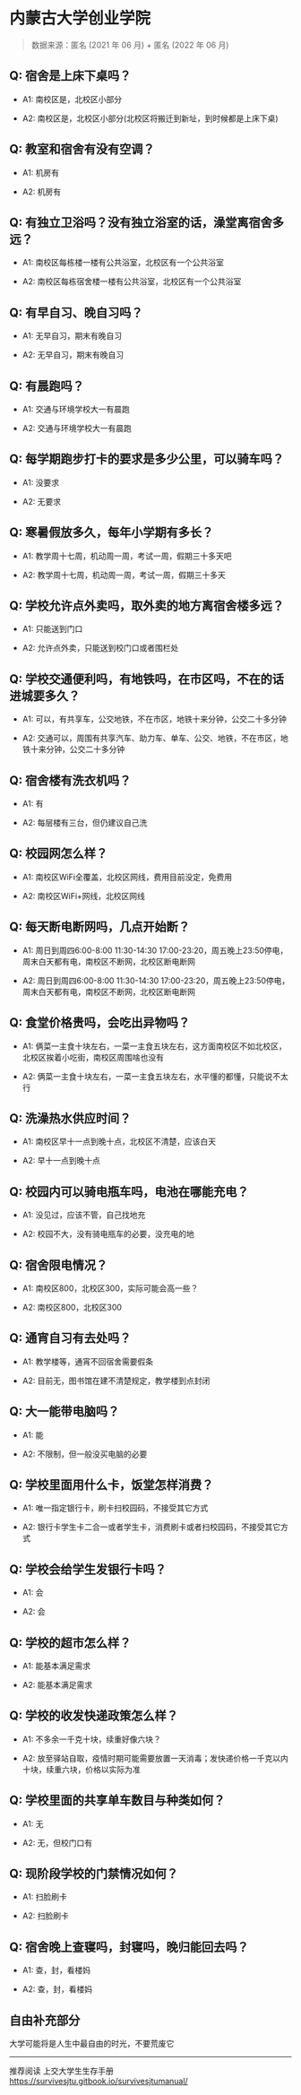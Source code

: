 # 内蒙古大学创业学院

> 数据来源：匿名 (2021 年 06 月) + 匿名 (2022 年 06 月)

## Q: 宿舍是上床下桌吗？

- A1: 南校区是，北校区小部分

- A2: 南校区是，北校区小部分(北校区将搬迁到新址，到时候都是上床下桌)

## Q: 教室和宿舍有没有空调？

- A1: 机房有

- A2: 机房有

## Q: 有独立卫浴吗？没有独立浴室的话，澡堂离宿舍多远？

- A1: 南校区每栋楼一楼有公共浴室，北校区有一个公共浴室

- A2: 南校区每栋宿舍楼一楼有公共浴室，北校区有一个公共浴室

## Q: 有早自习、晚自习吗？

- A1: 无早自习，期末有晚自习

- A2: 无早自习，期末有晚自习

## Q: 有晨跑吗？

- A1: 交通与环境学校大一有晨跑

- A2: 交通与环境学校大一有晨跑

## Q: 每学期跑步打卡的要求是多少公里，可以骑车吗？

- A1: 没要求

- A2: 无要求

## Q: 寒暑假放多久，每年小学期有多长？

- A1: 教学周十七周，机动周一周，考试一周，假期三十多天吧

- A2: 教学周十七周，机动周一周，考试一周，假期三十多天

## Q: 学校允许点外卖吗，取外卖的地方离宿舍楼多远？

- A1: 只能送到门口

- A2: 允许点外卖，只能送到校门口或者围栏处

## Q: 学校交通便利吗，有地铁吗，在市区吗，不在的话进城要多久？

- A1: 可以，有共享车，公交地铁，不在市区，地铁十来分钟，公交二十多分钟

- A2: 交通可以，周围有共享汽车、助力车、单车、公交、地铁，不在市区，地铁十来分钟，公交二十多分钟

## Q: 宿舍楼有洗衣机吗？

- A1: 有

- A2: 每层楼有三台，但仍建议自己洗

## Q: 校园网怎么样？

- A1: 南校区WiFi全覆盖，北校区网线，费用目前没定，免费用

- A2: 南校区WiFi+网线，北校区网线

## Q: 每天断电断网吗，几点开始断？

- A1: 周日到周四6:00-8:00 11:30-14:30 17:00-23:20，周五晚上23:50停电，周末白天都有电，南校区不断网，北校区断电断网

- A2: 周日到周四6:00-8:00 11:30-14:30 17:00-23:20，周五晚上23:50停电，周末白天都有电，南校区不断网，北校区断电断网

## Q: 食堂价格贵吗，会吃出异物吗？

- A1: 俩菜一主食十块左右，一菜一主食五块左右，这方面南校区不如北校区，北校区挨着小吃街，南校区周围啥也没有

- A2: 俩菜一主食十块左右，一菜一主食五块左右，水平懂的都懂，只能说不太行

## Q: 洗澡热水供应时间？

- A1: 南校区早十一点到晚十点，北校区不清楚，应该白天

- A2: 早十一点到晚十点

## Q: 校园内可以骑电瓶车吗，电池在哪能充电？

- A1: 没见过，应该不管，自己找地充

- A2: 校园不大，没有骑电瓶车的必要，没充电的地

## Q: 宿舍限电情况？

- A1: 南校区800，北校区300，实际可能会高一些？

- A2: 南校区800，北校区300

## Q: 通宵自习有去处吗？

- A1: 教学楼等，通宵不回宿舍需要假条

- A2: 目前无，图书馆在建不清楚规定，教学楼到点封闭

## Q: 大一能带电脑吗？

- A1: 能

- A2: 不限制，但一般没买电脑的必要

## Q: 学校里面用什么卡，饭堂怎样消费？

- A1: 唯一指定银行卡，刷卡扫校园码，不接受其它方式

- A2: 银行卡学生卡二合一或者学生卡，消费刷卡或者扫校园码，不接受其它方式

## Q: 学校会给学生发银行卡吗？

- A1: 会

- A2: 会

## Q: 学校的超市怎么样？

- A1: 能基本满足需求

- A2: 能基本满足需求

## Q: 学校的收发快递政策怎么样？

- A1: 不多余一千克十块，续重好像六块？

- A2: 放至驿站自取，疫情时期可能需要放置一天消毒；发快递价格一千克以内十块，续重六块，价格以实际为准

## Q: 学校里面的共享单车数目与种类如何？

- A1: 无

- A2: 无，但校门口有

## Q: 现阶段学校的门禁情况如何？

- A1: 扫脸刷卡

- A2: 扫脸刷卡

## Q: 宿舍晚上查寝吗，封寝吗，晚归能回去吗？

- A1: 查，封，看楼妈

- A2: 查，封，看楼妈

## 自由补充部分

大学可能将是人生中最自由的时光，不要荒废它

***

推荐阅读 上交大学生生存手册 https://survivesjtu.gitbook.io/survivesjtumanual/